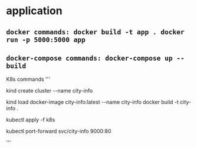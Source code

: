 # application
``
docker commands:
docker build -t app .
docker run -p 5000:5000 app
``
--------------------------
``
docker-compose commands:
docker-compose up --build
``
----------------------------
K8s commands
'''

kind create cluster --name city-info

kind load docker-image city-info:latest --name city-info
docker build -t city-info .

kubectl apply -f k8s

kubectl port-forward svc/city-info 9000:80

'''